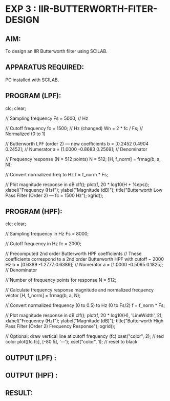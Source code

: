 # EXP 3 : IIR-BUTTERWORTH-FITER-DESIGN

## AIM: 

 To design an IIR Butterworth filter  using SCILAB. 

## APPARATUS REQUIRED: 
PC installed with SCILAB. 

## PROGRAM (LPF):
clc;
clear;

// Sampling frequency
Fs = 5000;           // Hz

// Cutoff frequency
fc = 1500;           // Hz (changed)
Wn = 2 * fc / Fs;    // Normalized (0 to 1)

// Butterworth LPF (order 2) — new coefficients
b = [0.2452  0.4904  0.2452];   // Numerator
a = [1.0000  -0.8683  0.2569];  // Denominator

// Frequency response (N = 512 points)
N = 512;
[H, f_norm] = frmag(b, a, N);

// Convert normalized freq to Hz
f = f_norm * Fs;

// Plot magnitude response in dB
clf();
plot(f, 20 * log10(H + %eps));
xlabel("Frequency (Hz)");
ylabel("Magnitude (dB)");
title("Butterworth Low Pass Filter (Order 2) — fc = 1500 Hz");
xgrid();




## PROGRAM (HPF): 
clc;
clear;

// Sampling frequency in Hz
Fs = 8000;

// Cutoff frequency in Hz
fc = 2000;

// Precomputed 2nd order Butterworth HPF coefficients
// These coefficients correspond to a 2nd order Butterworth HPF with cutoff ~ 2000 Hz
b = [0.6389 -1.2777 0.6389];    // Numerator
a = [1.0000 -0.5095 0.1825];    // Denominator

// Number of frequency points for response
N = 512;

// Calculate frequency response magnitude and normalized frequency vector
[H, f_norm] = frmag(b, a, N);

// Convert normalized frequency (0 to 0.5) to Hz (0 to Fs/2)
f = f_norm * Fs;

// Plot magnitude response in dB
clf();
plot(f, 20 * log10(H), 'LineWidth', 2);
xlabel("Frequency (Hz)");
ylabel("Magnitude (dB)");
title("Butterworth High Pass Filter (Order 2) Frequency Response");
xgrid();

// Optional: draw vertical line at cutoff frequency (fc)
xset("color", 2); // red color
plot([fc fc], [-80 5], '--');
xset("color", 1); // reset to black




## OUTPUT (LPF) : 

## OUTPUT (HPF) : 

## RESULT: 
